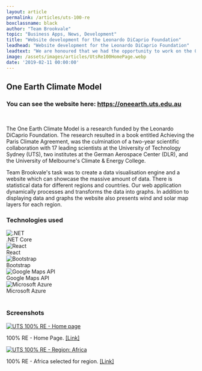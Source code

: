 ```yaml
---
layout: article
permalink: /articles/uts-100-re
boxclassname: black
author: "Team Brookvale"
topic: "Business Apps, News, Development"
title: "Website development for the Leonardo DiCaprio Foundation"
leadhead: "Website development for the Leonardo DiCaprio Foundation"
leadtext: "We are honoured that we had the opportunity to work on the One Earth Climate Model project for the Leonardo DiCaprio Foundation."
image: /assets/images/articles/UtsRe100HomePage.webp
date: '2019-02-11 00:00:00'
---
```


<div class="arttext">

<h2>
One Earth Climate Model
</h2>
<p>

</p>

<h3>
You can see the website here: <a href="https://oneearth.uts.edu.au" target="_blank">https://oneearth.uts.edu.au</a>
</h3>
<br />

<p>The One Earth Climate Model is a research funded by the Leonardo DiCaprio Foundation. The research resulted in a book entitled Achieving the Paris Climate Agreement, was the culmination of a two-year scientific collaboration with 17 leading scientists at the University of Technology Sydney (UTS), two institutes at the German Aerospace Center (DLR), and the University of Melbourne's Climate & Energy College.</p>

<p>
Team Brookvale's task was to create a data visualisation engine and a website which can showcase the massive amount of data. There is  statistical data for different regions and countries. Our web application dynamically processes and transforms the data into graphs. 
In addition to displaying data and graphs the website also presents wind and solar map layers for each region.
</p>

<div class="icon-section">
<h3>Technologies used</h3>
    <div class="d-flex justify-content-between flex-wrap">
    <div class="technology-item">
        <div><img src="/assets/images/articles/icons/net_.webp" class="img-responsive" alt=".NET" /></div>
        <div>.NET Core</div>
    </div>
    <div class="technology-item">
        <div><img src="/assets/images/articles/icons/react.webp" class="img-responsive"  alt="React" /></div>
        <div>React</div>
    </div>
    <div class="technology-item">
        <div> <img src="/assets/images/articles/icons/bootstrap.webp" class="img-responsive" alt="Bootstrap" /></div>
        <div>Bootstrap</div>
    </div>
    <div class="technology-item">
        <div><img src="/assets/images/articles/icons/google_maps.webp" class="img-responsive" alt="Google Maps API" /></div>
        <div>Google Maps API</div>
    </div>
    <div class="technology-item">
        <div><img src="/assets/images/articles/icons/azure.webp" class="img-responsive" alt="Microsoft Azure" /></div>
        <div>Microsoft Azure</div>
    </div>   
     </div>
</div>
<br/>
<h3>Screenshots</h3>

<a href="/assets/images/articles/UtsRe100HomePage.webp"><img src="/assets/images/articles/UtsRe100HomePage.webp" class="img-responsive shadow bottom" alt="UTS 100% RE - Home page" /></a>
<p>100% RE - Home Page. <a href="http://oneearth.uts.edu.au/">[Link]</a></p>

<a href="/assets/images/articles/UtsRe100Africa.webp"><img src="/assets/images/articles/UtsRe100Africa.webp" class="img-responsive shadow bottom" alt="UTS 100% RE - Region: Africa" /></a>
<p>100% RE - Africa selected for region. <a href="http://oneearth.uts.edu.au/data/28/africa">[Link]</a></p>

</div>